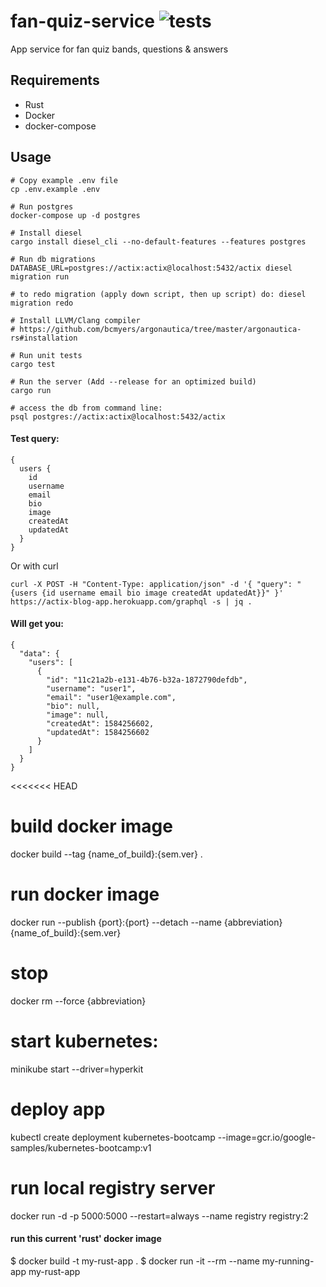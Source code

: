 # fan-quiz-service ![tests](https://github.com/nemesiscodex/actix-blog-app/workflows/tests/badge.svg)
App service for fan quiz bands, questions & answers

## Requirements
- Rust
- Docker
- docker-compose    
 
## Usage
```   
# Copy example .env file    
cp .env.example .env  

# Run postgres 
docker-compose up -d postgres
 
# Install diesel
cargo install diesel_cli --no-default-features --features postgres

# Run db migrations
DATABASE_URL=postgres://actix:actix@localhost:5432/actix diesel migration run

# to redo migration (apply down script, then up script) do: diesel migration redo

# Install LLVM/Clang compiler
# https://github.com/bcmyers/argonautica/tree/master/argonautica-rs#installation

# Run unit tests
cargo test

# Run the server (Add --release for an optimized build)
cargo run 

# access the db from command line:
psql postgres://actix:actix@localhost:5432/actix
```
#### Test query:
```
{
  users {
    id
    username
    email
    bio 
    image 
    createdAt
    updatedAt
  }
}
```
Or with curl
```
curl -X POST -H "Content-Type: application/json" -d '{ "query": "{users {id username email bio image createdAt updatedAt}}" }' https://actix-blog-app.herokuapp.com/graphql -s | jq .
```
#### Will get you:
```
{
  "data": {
    "users": [
      {
        "id": "11c21a2b-e131-4b76-b32a-1872790defdb",
        "username": "user1",
        "email": "user1@example.com",
        "bio": null,
        "image": null,
        "createdAt": 1584256602,
        "updatedAt": 1584256602
      }
    ]
  }
}
```

<<<<<<< HEAD
# build docker image
docker build --tag {name_of_build}:{sem.ver} .

# run docker image
docker run --publish {port}:{port} --detach --name {abbreviation} {name_of_build}:{sem.ver}

# stop
docker rm --force {abbreviation}

# start kubernetes:
minikube start --driver=hyperkit

# deploy app
kubectl create deployment kubernetes-bootcamp --image=gcr.io/google-samples/kubernetes-bootcamp:v1

# run local registry server
docker run -d -p 5000:5000 --restart=always --name registry registry:2


#### run this current 'rust' docker image
$ docker build -t my-rust-app .
$ docker run -it --rm --name my-running-app my-rust-app

